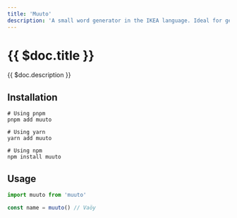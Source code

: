 ```yaml
---
title: 'Muuto'
description: 'A small word generator in the IKEA language. Ideal for generating pet project names.'
---
```


# {{ $doc.title }}

{{ $doc.description }}

## Installation

```shell
# Using pnpm
pnpm add muuto

# Using yarn
yarn add muuto

# Using npm
npm install muuto
```

## Usage

```typescript
import muuto from 'muuto'

const name = muuto() // Vaöy
```
